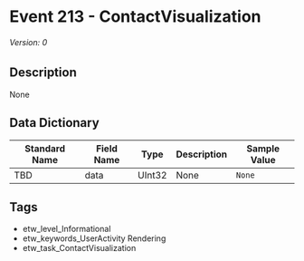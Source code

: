 # Event 213 - ContactVisualization
###### Version: 0

## Description
None

## Data Dictionary
|Standard Name|Field Name|Type|Description|Sample Value|
|---|---|---|---|---|
|TBD|data|UInt32|None|`None`|

## Tags
* etw_level_Informational
* etw_keywords_UserActivity Rendering
* etw_task_ContactVisualization